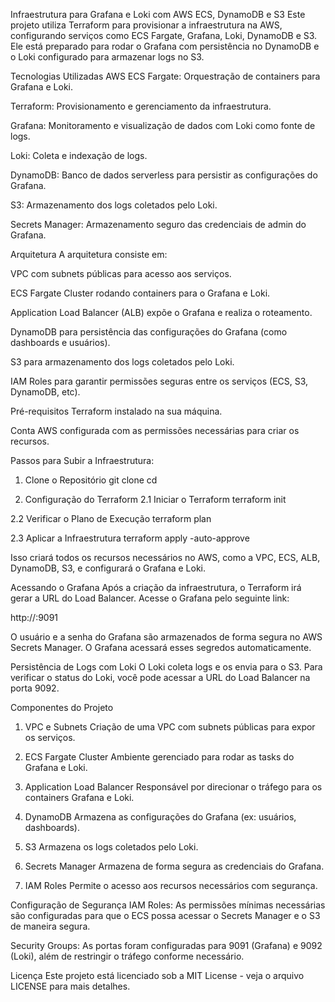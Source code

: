 Infraestrutura para Grafana e Loki com AWS ECS, DynamoDB e S3
Este projeto utiliza Terraform para provisionar a infraestrutura na AWS, configurando serviços como ECS Fargate, Grafana, Loki, DynamoDB e S3. Ele está preparado para rodar o Grafana com persistência no DynamoDB e o Loki configurado para armazenar logs no S3.

Tecnologias Utilizadas
AWS ECS Fargate: Orquestração de containers para Grafana e Loki.

Terraform: Provisionamento e gerenciamento da infraestrutura.

Grafana: Monitoramento e visualização de dados com Loki como fonte de logs.

Loki: Coleta e indexação de logs.

DynamoDB: Banco de dados serverless para persistir as configurações do Grafana.

S3: Armazenamento dos logs coletados pelo Loki.

Secrets Manager: Armazenamento seguro das credenciais de admin do Grafana.

Arquitetura
A arquitetura consiste em:

VPC com subnets públicas para acesso aos serviços.

ECS Fargate Cluster rodando containers para o Grafana e Loki.

Application Load Balancer (ALB) expõe o Grafana e realiza o roteamento.

DynamoDB para persistência das configurações do Grafana (como dashboards e usuários).

S3 para armazenamento dos logs coletados pelo Loki.

IAM Roles para garantir permissões seguras entre os serviços (ECS, S3, DynamoDB, etc).

Pré-requisitos
Terraform instalado na sua máquina.

Conta AWS configurada com as permissões necessárias para criar os recursos.

Passos para Subir a Infraestrutura:

1. Clone o Repositório
git clone <url-do-repositorio>
cd <nome-do-repositorio>

2. Configuração do Terraform
2.1 Iniciar o Terraform
terraform init

2.2 Verificar o Plano de Execução
terraform plan

2.3 Aplicar a Infraestrutura
terraform apply -auto-approve

Isso criará todos os recursos necessários no AWS, como a VPC, ECS, ALB, DynamoDB, S3, e configurará o Grafana e Loki.

Acessando o Grafana
Após a criação da infraestrutura, o Terraform irá gerar a URL do Load Balancer. Acesse o Grafana pelo seguinte link:

http://<load-balancer-dns>:9091

O usuário e a senha do Grafana são armazenados de forma segura no AWS Secrets Manager. O Grafana acessará esses segredos automaticamente.

Persistência de Logs com Loki
O Loki coleta logs e os envia para o S3. Para verificar o status do Loki, você pode acessar a URL do Load Balancer na porta 9092.

Componentes do Projeto
1. VPC e Subnets
Criação de uma VPC com subnets públicas para expor os serviços.

2. ECS Fargate Cluster
Ambiente gerenciado para rodar as tasks do Grafana e Loki.

3. Application Load Balancer
Responsável por direcionar o tráfego para os containers Grafana e Loki.

4. DynamoDB
Armazena as configurações do Grafana (ex: usuários, dashboards).

5. S3
Armazena os logs coletados pelo Loki.

6. Secrets Manager
Armazena de forma segura as credenciais do Grafana.

7. IAM Roles
Permite o acesso aos recursos necessários com segurança.

Configuração de Segurança
IAM Roles: As permissões mínimas necessárias são configuradas para que o ECS possa acessar o Secrets Manager e o S3 de maneira segura.

Security Groups: As portas foram configuradas para 9091 (Grafana) e 9092 (Loki), além de restringir o tráfego conforme necessário.

Licença
Este projeto está licenciado sob a MIT License - veja o arquivo LICENSE para mais detalhes.
